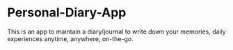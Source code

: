 # Personal-Diary-App
This is an app to maintain a diary/journal to write down your memories, daily experiences anytime, anywhere, on-the-go.
